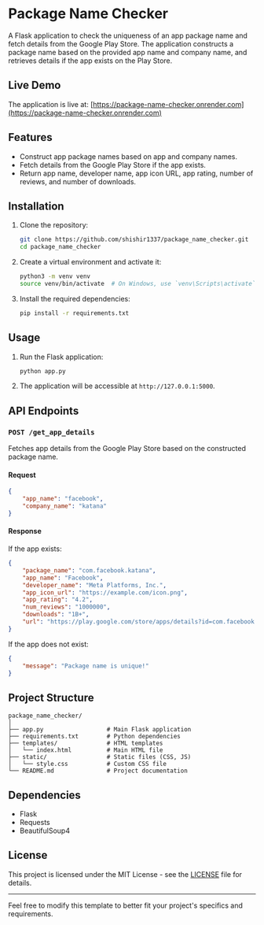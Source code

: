 # Package Name Checker

A Flask application to check the uniqueness of an app package name and fetch details from the Google Play Store. The application constructs a package name based on the provided app name and company name, and retrieves details if the app exists on the Play Store.

## Live Demo

The application is live at: [https://package-name-checker.onrender.com](https://package-name-checker.onrender.com)

## Features

- Construct app package names based on app and company names.
- Fetch details from the Google Play Store if the app exists.
- Return app name, developer name, app icon URL, app rating, number of reviews, and number of downloads.

## Installation

1. Clone the repository:

    ```bash
    git clone https://github.com/shishir1337/package_name_checker.git
    cd package_name_checker
    ```

2. Create a virtual environment and activate it:

    ```bash
    python3 -m venv venv
    source venv/bin/activate  # On Windows, use `venv\Scripts\activate`
    ```

3. Install the required dependencies:

    ```bash
    pip install -r requirements.txt
    ```

## Usage

1. Run the Flask application:

    ```bash
    python app.py
    ```

2. The application will be accessible at `http://127.0.0.1:5000`.

## API Endpoints

### `POST /get_app_details`

Fetches app details from the Google Play Store based on the constructed package name.

#### Request

```json
{
    "app_name": "facebook",
    "company_name": "katana"
}
```

#### Response

If the app exists:

```json
{
    "package_name": "com.facebook.katana",
    "app_name": "Facebook",
    "developer_name": "Meta Platforms, Inc.",
    "app_icon_url": "https://example.com/icon.png",
    "app_rating": "4.2",
    "num_reviews": "1000000",
    "downloads": "1B+",
    "url": "https://play.google.com/store/apps/details?id=com.facebook.katana"
}
```

If the app does not exist:

```json
{
    "message": "Package name is unique!"
}
```

## Project Structure

```
package_name_checker/
│
├── app.py                  # Main Flask application
├── requirements.txt        # Python dependencies
├── templates/              # HTML templates
│   └── index.html          # Main HTML file
├── static/                 # Static files (CSS, JS)
│   └── style.css           # Custom CSS file
└── README.md               # Project documentation
```

## Dependencies

- Flask
- Requests
- BeautifulSoup4

## License

This project is licensed under the MIT License - see the [LICENSE](LICENSE) file for details.

---

Feel free to modify this template to better fit your project's specifics and requirements.

